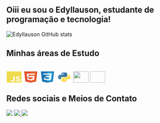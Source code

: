 ## Oiii eu sou o Edyllauson, estudante de programação e tecnologia!

![Edyllauson GitHub stats](https://github-readme-stats.vercel.app/api?username=Edyllauson&show_icons=true&theme=radical)


## Minhas áreas de Estudo
<div style="display: inline_block"><br>
<img align="center" alt="Edy-Js" height="30" width="40" src="https://raw.githubusercontent.com/devicons/devicon/master/icons/javascript/javascript-plain.svg">
<img align="center" alt="Edy-HTML" height="30" width="40" src="https://raw.githubusercontent.com/devicons/devicon/master/icons/html5/html5-original.svg">
<img align="center" alt="Edy-CSS" height="30" width="40" src="https://raw.githubusercontent.com/devicons/devicon/master/icons/css3/css3-original.svg">
<img align="center" alt="Edy-Python" height="30" width="40" src="https://raw.githubusercontent.com/devicons/devicon/master/icons/python/python-original.svg">
<img align="center" alt="" height="30" width="40" <img src="https://cdn.jsdelivr.net/gh/devicons/devicon/icons/sass/sass-original.svg" />
<img align="center" alt="" height="30" width="40" svg viewBox="0 0 128 128"> <path fill="#659AD3" d="M115.4 30.7L67.1 2.9c-.8-.5-1.9-.7-3.1-.7-1.2 0-2.3.3-3.1.7l-48 27.9c-1.7 1-2.9 3.5-2.9 5.4v55.7c0 1.1.2 2.4 1 3.5l106.8-62c-.6-1.2-1.5-2.1-2.4-2.7z"></path><path fill="#03599C" d="M10.7 95.3c.5.8 1.2 1.5 1.9 1.9l48.2 27.9c.8.5 1.9.7 3.1.7 1.2 0 2.3-.3 3.1-.7l48-27.9c1.7-1 2.9-3.5 2.9-5.4V36.1c0-.9-.1-1.9-.6-2.8l-106.6 62z"></path><path fill="#fff" d="M85.3 76.1C81.1 83.5 73.1 88.5 64 88.5c-13.5 0-24.5-11-24.5-24.5s11-24.5 24.5-24.5c9.1 0 17.1 5 21.3 12.5l13-7.5c-6.8-11.9-19.6-20-34.3-20-21.8 0-39.5 17.7-39.5 39.5s17.7 39.5 39.5 39.5c14.6 0 27.4-8 34.2-19.8l-12.9-7.6z"></path> </svg>
          
</div>

## Redes sociais e Meios de Contato
<div> 
  <a href="https://instagram.com/edyllauson__" target="_blank"><img src="https://img.shields.io/badge/-Instagram-%23E4405F?style=for-the-badge&logo=instagram&logoColor=white" target="_blank"></a>
  <a href="https://open.spotify.com/user/21mll2dkoor2npznsitln5svq"><img src="https://img.shields.io/badge/Spotify-1ED760?&style=for-the-badge&logo=spotify&logoColor=white"</a>
     <a href = "edyllauson.computerscience@gmail.com"><img src="https://img.shields.io/badge/-Gmail-%23333?style=for-the-badge&logo=gmail&logoColor=white" target="_blank"></a>
    
   
